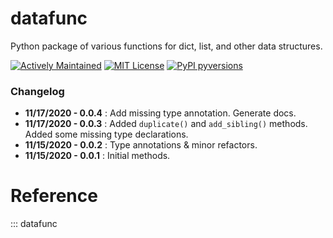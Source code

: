 # datafunc

Python package of various functions for dict, list, and other data structures.

[![Actively Maintained](https://img.shields.io/badge/Maintained%3F-yes-green.svg)](https://gitHub.com/TensorTom/datafunc/graphs/commit-activity)
[![MIT License](https://img.shields.io/pypi/l/ansicolortags.svg)](https://pypi.python.org/pypi/datafunc/)
[![PyPI pyversions](https://img.shields.io/pypi/pyversions/ansicolortags.svg)](https://pypi.python.org/pypi/datafunc/)

### Changelog
- **11/17/2020 - 0.0.4** : Add missing type annotation. Generate docs.
- **11/17/2020 - 0.0.3** : Added `duplicate()` and `add_sibling()` methods. Added some missing type declarations.
- **11/15/2020 - 0.0.2** : Type annotations & minor refactors.
- **11/15/2020 - 0.0.1** : Initial methods.

# Reference

::: datafunc